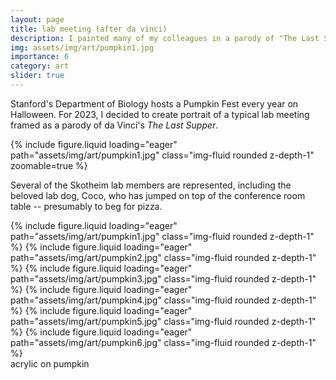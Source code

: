 ```yaml
---
layout: page
title: lab meeting (after da vinci)
description: I painted many of my colleagues in a parody of "The Last Supper"... on pumpkins.
img: assets/img/art/pumpkin1.jpg
importance: 6
category: art
slider: true
---
```


Stanford's Department of Biology hosts a Pumpkin Fest every year on Halloween. For 2023, I decided to
create portrait of a typical lab meeting framed as a parody of da Vinci's _The Last Supper_.

{% include figure.liquid loading="eager" path="assets/img/art/pumpkin1.jpg" class="img-fluid rounded z-depth-1" zoomable=true %}

Several of the Skotheim lab members are represented, including the beloved lab dog, Coco, who has jumped
on top of the conference room table -- presumably to beg for pizza.

<swiper-container keyboard="true" navigation="true" pagination="true" pagination-clickable="true" pagination-dynamic-bullets="true" rewind="true">
  <swiper-slide>{% include figure.liquid loading="eager" path="assets/img/art/pumpkin1.jpg" class="img-fluid rounded z-depth-1" %}</swiper-slide>
  <swiper-slide>{% include figure.liquid loading="eager" path="assets/img/art/pumpkin2.jpg" class="img-fluid rounded z-depth-1" %}</swiper-slide>
  <swiper-slide>{% include figure.liquid loading="eager" path="assets/img/art/pumpkin3.jpg" class="img-fluid rounded z-depth-1" %}</swiper-slide>
  <swiper-slide>{% include figure.liquid loading="eager" path="assets/img/art/pumpkin4.jpg" class="img-fluid rounded z-depth-1" %}</swiper-slide>
  <swiper-slide>{% include figure.liquid loading="eager" path="assets/img/art/pumpkin5.jpg" class="img-fluid rounded z-depth-1" %}</swiper-slide>
  <swiper-slide>{% include figure.liquid loading="eager" path="assets/img/art/pumpkin6.jpg" class="img-fluid rounded z-depth-1" %}</swiper-slide>
</swiper-container>

<div class="caption">
acrylic on pumpkin
</div>
